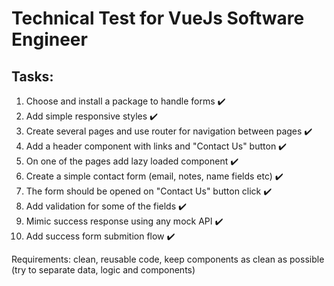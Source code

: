 # Technical Test for VueJs Software Engineer

## Tasks:
1. Choose and install a package to handle forms :heavy_check_mark:
2. Add simple responsive styles :heavy_check_mark:
3. Create several pages and use router for navigation between pages :heavy_check_mark:
4. Add a header component with links and "Contact Us" button :heavy_check_mark:
5. On one of the pages add lazy loaded component :heavy_check_mark:
6. Create a simple contact form (email, notes, name fields etc) :heavy_check_mark:
7. The form should be opened on "Contact Us" button click :heavy_check_mark:
8. Add validation for some of the fields :heavy_check_mark:
9. Mimic success response using any mock API :heavy_check_mark:
10. Add success form submition flow :heavy_check_mark:

Requirements: clean, reusable code, keep components as clean as possible (try to separate data, logic and components)